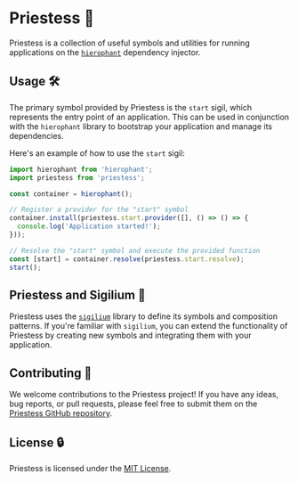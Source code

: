 # Priestess 👸

Priestess is a collection of useful symbols and utilities for running applications on the [`hierophant`](https://github.com/phantomaton-ai/hierophant#readme) dependency injector.

## Usage 🛠️

The primary symbol provided by Priestess is the `start` sigil, which represents the entry point of an application. This can be used in conjunction with the `hierophant` library to bootstrap your application and manage its dependencies.

Here's an example of how to use the `start` sigil:

```javascript
import hierophant from 'hierophant';
import priestess from 'priestess';

const container = hierophant();

// Register a provider for the "start" symbol
container.install(priestess.start.provider([], () => () => {
  console.log('Application started!');
}));

// Resolve the "start" symbol and execute the provided function
const [start] = container.resolve(priestess.start.resolve);
start();
```

## Priestess and Sigilium 🔮

Priestess uses the [`sigilium`](https://github.com/phantomaton-ai/sigilium#readme) library to define its symbols and composition patterns. If you're familiar with `sigilium`, you can extend the functionality of Priestess by creating new symbols and integrating them with your application.

## Contributing 🦄

We welcome contributions to the Priestess project! If you have any ideas, bug reports, or pull requests, please feel free to submit them on the [Priestess GitHub repository](https://github.com/phantomaton-ai/priestess).

## License 🔒

Priestess is licensed under the [MIT License](LICENSE).